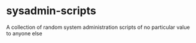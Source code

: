 # sysadmin-scripts
A collection of random system administration scripts of no particular value to anyone else
